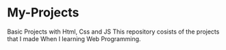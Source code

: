 # My-Projects
Basic Projects with Html, Css and JS
This repository cosists of the projects that I made When I learning Web Programming. 
